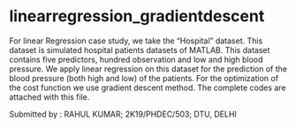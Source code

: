 # linearregression_gradientdescent
For linear Regression case study, we take the “Hospital” dataset. This dataset is simulated hospital patients datasets of MATLAB. This dataset contains five predictors, hundred observation and low and high blood pressure. We apply linear regression on this dataset for the prediction of the blood pressure (both high and low) of the patients. For the optimization of the cost function we use gradient descent method. The complete codes are attached with this file.

Submitted by :
 RAHUL KUMAR;
 2K19/PHDEC/503;
 DTU, DELHI 
